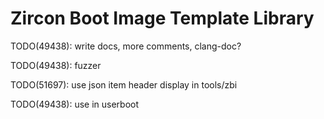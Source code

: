 # Zircon Boot Image Template Library

TODO(49438): write docs, more comments, clang-doc?

TODO(49438): fuzzer

TODO(51697): use json item header display in tools/zbi

TODO(49438): use in userboot
